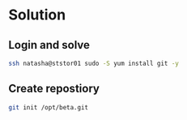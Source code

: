 # Solution

## Login and solve

```bash
ssh natasha@ststor01 sudo -S yum install git -y
```

## Create repostiory

```bash
git init /opt/beta.git
```
